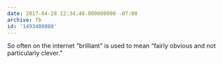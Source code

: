 ```yaml
---
date: 2017-04-28 12:34:40.000000000 -07:00
archive: fb
id: '1493408080'
---
```


So often on the internet ”brilliant” is used to mean “fairly obvious and not particularly clever.”
